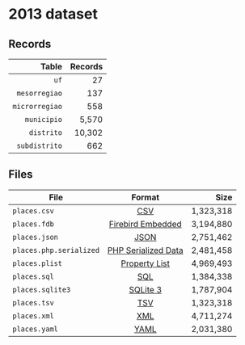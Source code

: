 # 2013 dataset

## Records

|          Table | Records |
| --------------:| -------:|
|           `uf` |      27 |
|  `mesorregiao` |     137 |
| `microrregiao` |     558 |
|    `municipio` |   5,570 |
|     `distrito` |  10,302 |
|  `subdistrito` |     662 |

## Files

| File                    | Format                                                                                          |      Size |
| ----------------------- |:-----------------------------------------------------------------------------------------------:| ---------:|
| `places.csv`            | [CSV](https://en.wikipedia.org/wiki/Comma-separated_values)                                     | 1,323,318 |
| `places.fdb`            | [Firebird Embedded](https://en.wikipedia.org/wiki/Embedded_database#Firebird_Embedded)          | 3,194,880 |
| `places.json`           | [JSON](https://en.wikipedia.org/wiki/JSON)                                                      | 2,751,462 |
| `places.php.serialized` | [PHP Serialized Data](https://en.wikipedia.org/wiki/Serialization#Programming_language_support) | 2,481,458 |
| `places.plist`          | [Property List](https://en.wikipedia.org/wiki/Property_list)                                    | 4,969,493 |
| `places.sql`            | [SQL](https://en.wikipedia.org/wiki/SQL)                                                        | 1,384,338 |
| `places.sqlite3`        | [SQLite 3](https://en.wikipedia.org/wiki/SQLite)                                                | 1,787,904 |
| `places.tsv`            | [TSV](https://en.wikipedia.org/wiki/Tab-separated_values)                                       | 1,323,318 |
| `places.xml`            | [XML](https://en.wikipedia.org/wiki/XML)                                                        | 4,711,274 |
| `places.yaml`           | [YAML](https://en.wikipedia.org/wiki/YAML)                                                      | 2,031,380 |
